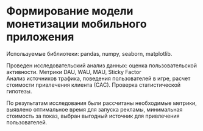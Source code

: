 # Формирование модели монетизации мобильного приложения

Используемые библиотеки: pandas, numpy, seaborn, matplotlib.

Проведен исследовательский анализ данных: оценка пользовательской активности. Метрики DAU, WAU, MAU, Sticky Factor\
Анализ источников трафика, поведения пользователей в игре, расчет стоимости привлечения клиента (САС). Проверка статистической гипотезы.

По результатам исследования были рассчитаны необходимые метрики, выявлено оптимальное время для запуска рекламы, минимальная стоимость за показ, выбран выгодный источник для привлечения пользователей.
